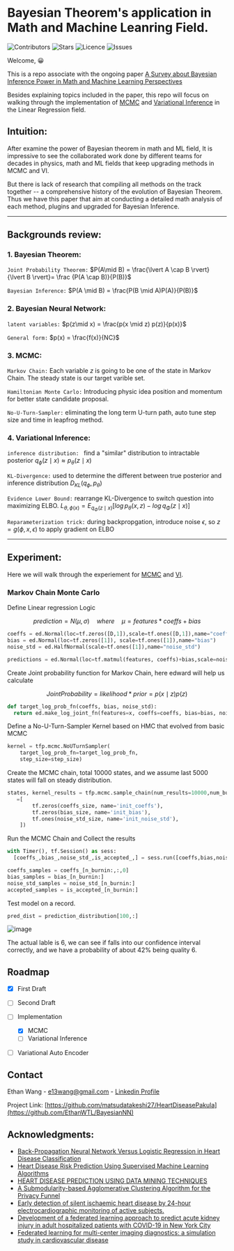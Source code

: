 # Bayesian Theorem's application in Math and Machine Leanring Field.

![Contributors](https://img.shields.io/github/contributors/EthanWTL/BayesianNN?style=plastic)
![Stars](https://img.shields.io/github/stars/EthanWTL/BayesianNN)
![Licence](https://img.shields.io/github/license/EthanWTL/BayesianNN)
![Issues](https://img.shields.io/github/issues/EthanWTL/BayesianNN)

Welcome, :grinning:

This is a repo associate with the ongoing paper [A Survey about Bayesian Inference Power in Math and Machine Learning Perspectives](Bayesian_Inference_first_draft.pdf)

Besides explaining topics included in the paper, this repo will focus on walking through the implementation of [MCMC](HMC_winequality.ipynb) and [Variational Inference](HMC_winequality.ipynb) in the Linear Regression field.

## Intuition:
After examine the power of Bayesian theorem in math and ML field, It is impressive to see the collaborated work done by different teams for decades in physics, math and ML fields that keep upgrading methods in MCMC and VI.

But there is lack of research that compiling all methods on the track together -- a comprehensive history of the evolution of Bayesian Theorem. Thus we have this paper that aim at conducting a detailed math analysis of each method, plugins and upgraded for Bayesian Inference.

---
## Backgrounds review: 
### 1. Bayesian Theorem:

```Joint Probability Theorem:``` $P(A\mid B) = \frac{\lvert A \cap B \rvert}{\lvert B \rvert}= \frac {P(A \cap B)}{P(B)}$

```Bayesian Inference:``` $P(A \mid B) = \frac{P(B \mid A)P(A)}{P(B)}$


### 2. Bayesian Neural Network:

```latent variables:``` $p(z\mid x) = \frac{p(x \mid z) p(z)}{p(x)}$

```General form:``` $p(x) = \frac{f(x)}{NC}$


### 3. MCMC:

 ```Markov Chain:``` Each variable $z$ is going to be one of the state in Markov Chain. The steady state is our target varible set.
 
 ```Hamiltonian Monte Carlo:``` Introducing physic idea position and momentum for better state candidate proposal.
 
 ```No-U-Turn-Sampler:``` eliminating the long term U-turn path, auto tune step size and time in leapfrog method.



### 4. Variational Inference:

```inference distribution: ``` find a "similar" distribution to intractable posterior $q_{\phi}(z \mid x) \approx p_{\theta} (z \mid x) \nonumber$

```KL-Divergence:```  used to determine the different between true posterior and inference distribution $D_{KL}(q_{\phi},p_{\theta})$

```Evidence Lower Bound:``` rearrange KL-Divergence to switch question into maximizing ELBO. $L_{\theta,\phi(x)} = E_{q_{\Phi} (z \mid x)} \left[log \, p_{\theta}(x,z) - log \, q_{\Phi}(z\mid x) \right]$

```Reparameterization trick:``` during backpropgation, introduce noise $\epsilon$, so $z = g(\phi, x, \epsilon)$ to apply gradient on ELBO

  ---


## Experiment:
Here we will walk through the experiement for [MCMC](HMC_winequality.ipynb) and [VI]().

### Markov Chain Monte Carlo

Define Linear regression Logic 

$$prediction = N(\mu, \sigma) \quad where \quad \mu = features * coeffs + bias$$
```python
coeffs = ed.Normal(loc=tf.zeros([D,1]),scale=tf.ones([D,1]),name="coeffs")
bias = ed.Normal(loc=tf.zeros([1]), scale=tf.ones([1]),name="bias") 
noise_std = ed.HalfNormal(scale=tf.ones([1]),name="noise_std")

predictions = ed.Normal(loc=tf.matmul(features, coeffs)+bias,scale=noise_std,name="predictions")
```

Create Joint probability function for Markov Chain, here edward will help us calculate

$$ Joint Probability = likelihood * prior = p(x \mid z)p(z)$$
```python
def target_log_prob_fn(coeffs, bias, noise_std):
  return ed.make_log_joint_fn(features=x, coeffs=coeffs, bias=bias, noise_std=noise_std, predictions=y)
```

Define a No-U-Turn-Sampler Kernel based on HMC that evolved from basic MCMC
```python
kernel = tfp.mcmc.NoUTurnSampler(
    target_log_prob_fn=target_log_prob_fn,
    step_size=step_size)
```

Create the MCMC chain, total 10000 states, and we assume last 5000 states will fall on steady distribution.
```python
states, kernel_results = tfp.mcmc.sample_chain(num_results=10000,num_burnin_steps=5000,kernel=kernel,current_state
   =[
        tf.zeros(coeffs_size, name='init_coeffs'),
        tf.zeros(bias_size, name='init_bias'),
        tf.ones(noise_std_size, name='init_noise_std'),
    ])
```

Run the MCMC Chain and Collect the results
```python
with Timer(), tf.Session() as sess:
  [coeffs_,bias_,noise_std_,is_accepted_,] = sess.run([coeffs,bias,noise_std,kernel_results.is_accepted,])

coeffs_samples = coeffs_[n_burnin:,:,0]
bias_samples = bias_[n_burnin:]
noise_std_samples = noise_std_[n_burnin:]
accepted_samples = is_accepted_[n_burnin:]
```

Test model on a record.
```python
pred_dist = prediction_distribution[100,:]
```
![image](https://github.com/EthanWTL/BayesianNN/assets/97998419/a14b014c-2f71-44d6-addd-e2e3ff00e55e)

The actual lable is 6, we can see if falls into our confidence interval correctly, and we have a probability of about 42% being quality 6.




## Roadmap
- [x] First Draft
- [ ] Second Draft
- [ ] Implementation
   - [x] MCMC
   - [ ] Variational Inference
 - [ ] Variational Auto Encoder






## Contact
Ethan Wang - [e13wang@gmail.com](e13wang@gmail.com) - [Linkedin Profile](https://www.linkedin.com/in/ethan-wang-938588175/)


Project Link: [https://github.com/matsudatakeshi27/HeartDiseasePakula](https://github.com/EthanWTL/BayesianNN)




## Acknowledgments:
* [Back-Propagation Neural Network Versus Logistic Regression in Heart Disease Classification](https://link.springer.com/chapter/10.1007/978-981-13-0680-8_13)
* [Heart Disease Risk Prediction Using Supervised Machine Learning Algorithms](https://link.springer.com/chapter/10.1007/978-981-99-0412-9_11)
* [HEART DISEASE PREDICTION USING DATA MINING TECHNIQUES](https://hal.science/hal-02196156/)
* [A Submodularity-based Agglomerative Clustering Algorithm for the Privacy Funnel](https://www.semanticscholar.org/paper/A-Submodularity-based-Agglomerative-Clustering-for-Ding-Sadeghi/4e7b3b31659c945ed0c953da9fe7af297b3f3675)
* [Early detection of silent ischaemic heart disease by 24-hour electrocardiographic monitoring of active subjects.](https://www.ncbi.nlm.nih.gov/pmc/articles/PMC458846/)
* [Development of a federated learning approach to predict acute kidney injury in adult hospitalized patients with COVID-19 in New York City](https://www.ncbi.nlm.nih.gov/pmc/articles/PMC8328073/)
* [Federated learning for multi-center imaging diagnostics: a simulation study in cardiovascular disease](https://www.nature.com/articles/s41598-022-07186-4)
